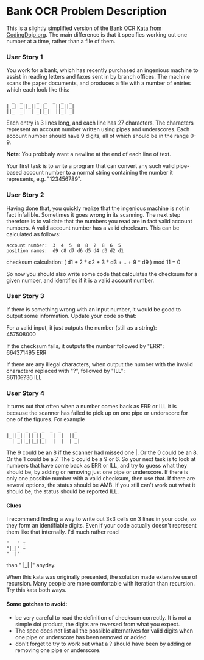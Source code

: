 # Bank OCR Problem Description

This is a slightly simplified version of the [Bank OCR Kata from CodingDojo.org](http://codingdojo.org/cgi-bin/index.pl?KataBankOCR).  The main difference is that it specifies working out one number at a time, rather than a file of them.

### User Story 1
You work for a bank, which has recently purchased an ingenious machine to assist in reading letters and faxes sent in by branch offices. The machine scans the paper documents, and produces a file with a number of entries which each look like this:

      _  _     _  _  _  _  _ 
    | _| _||_||_ |_   ||_||_| 
    ||_  _|  | _||_|  ||_| _|  

Each entry is 3 lines long, and each line has 27 characters. The characters represent an account number written using pipes and underscores. Each account number should have 9 digits, all of which should be in the range 0-9.

**Note**: You probbaly want a newline at the end of each line of text.

Your first task is to write a program that can convert any such valid pipe-based account number to a normal string containing the number it represents, e.g. "123456789".

### User Story 2

Having done that, you quickly realize that the ingenious machine is not in fact infallible. Sometimes it goes wrong in its scanning. The next step therefore is to validate that the numbers you read are in fact valid account numbers. A valid account number has a valid checksum. This can be calculated as follows:

    account number:  3  4  5  8  8  2  8  6  5  
    position names:  d9 d8 d7 d6 d5 d4 d3 d2 d1

checksum calculation:
( d1 + 2 * d2 + 3 * d3 + .. + 9 * d9 ) mod 11 = 0

So now you should also write some code that calculates the checksum for a given number, and identifies if it is a valid account number.

### User Story 3

If there is something wrong with an input number, it would be good to output some information.  Update your code so that:

For a valid input, it just outputs the number (still as a string):  
    457508000

If the checksum fails, it outputs the number followed by "ERR":  
    664371495 ERR
    
If there are any illegal characters, when output the number with the invalid characterd replaced with "?", followed by "ILL":  
    86110??36 ILL

### User Story 4

It turns out that often when a number comes back as ERR or ILL it is because the scanner has failed to pick up on one pipe or underscore for one of the figures. For example

        _  _  _  _  _  _     _ 
    |_||_|| || ||_   |  |  ||_ 
      | _||_||_||_|  |  |  | _| 

The 9 could be an 8 if the scanner had missed one |. Or the 0 could be an 8. Or the 1 could be a 7. The 5 could be a 9 or 6. So your next task is to look at numbers that have come back as ERR or ILL, and try to guess what they should be, by adding or removing just one pipe or underscore. If there is only one possible number with a valid checksum, then use that. If there are several options, the status should be AMB. If you still can't work out what it should be, the status should be reported ILL.

#### Clues

I recommend finding a way to write out 3x3 cells on 3 lines in your code, so they form an identifiable digits. Even if your code actually doesn't represent them like that internally. I'd much rather read

    "   " +
    "|_|" +
    "  |"
than
    "   |_|  |"
anyday.

When this kata was originally presented, the solution made extensive use of recursion. Many people are more comfortable with iteration than recursion. Try this kata both ways.

#### Some gotchas to avoid:

 - be very careful to read the definition of checksum correctly. It is not a simple dot product, the digits are reversed from what you expect.
 - The spec does not list all the possible alternatives for valid digits when one pipe or underscore has been removed or added
 - don't forget to try to work out what a ? should have been by adding or removing one pipe or underscore.

